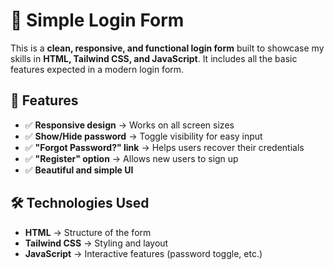 # 🔐 Simple Login Form

This is a **clean, responsive, and functional login form** built to showcase my skills in **HTML, Tailwind CSS, and JavaScript**. It includes all the basic features expected in a modern login form.  

## 🎯 Features
- ✅ **Responsive design** → Works on all screen sizes  
- ✅ **Show/Hide password** → Toggle visibility for easy input  
- ✅ **"Forgot Password?" link** → Helps users recover their credentials  
- ✅ **"Register" option** → Allows new users to sign up  
- ✅ **Beautiful and simple UI**  

## 🛠️ Technologies Used
- **HTML** → Structure of the form  
- **Tailwind CSS** → Styling and layout  
- **JavaScript** → Interactive features (password toggle, etc.)  

